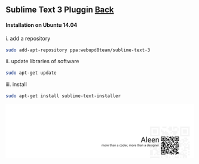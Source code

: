## Sublime Text 3 Pluggin [Back](./qa.md)

#### Installation on Ubuntu 14.04

i. add a repository

```bash
sudo add-apt-repository ppa:webupd8team/sublime-text-3
```

ii. update libraries of software

```bash
sudo apt-get update 
```

iii. install

```bash
sudo apt-get install sublime-text-installer
```

<a href="http://aleen42.github.io/" target="_blank" ><img src="./../pic/tail.gif"></a>
